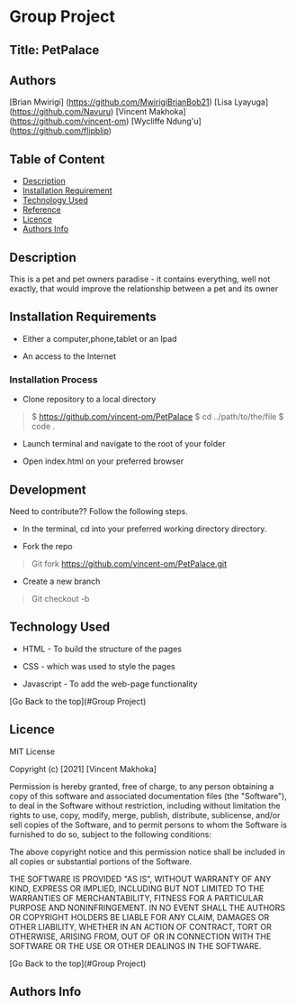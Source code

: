 # Group Project

## Title: PetPalace

## Authors
[Brian Mwirigi] (https://github.com/MwirigiBrianBob21)
[Lisa Lyayuga] (https://github.com/Navuru)
[Vincent Makhoka] (https://github.com/vincent-om)
[Wycliffe Ndung'u] (https://github.com/flipblip)


## Table of Content

+ [Description](#description)
+ [Installation Requirement](#Installation)
+ [Technology Used](#technology-used)
+ [Reference](#reference)
+ [Licence](#licence)
+ [Authors Info](#author-Info)

## Description
This is a pet and pet owners paradise - it contains everything, well not exactly, that would improve the relationship between a pet and its owner 

## Installation Requirements

* Either a computer,phone,tablet or an Ipad

* An access to the Internet

### Installation Process
* Clone repository to a local directory

>$ https://github.com/vincent-om/PetPalace
  $ cd ../path/to/the/file
  $ code .

* Launch terminal and navigate to the root of your folder

* Open index.html on your preferred browser


## Development
Need to contribute?? Follow the following steps.

* In the terminal, cd into your preferred working directory directory.

* Fork the repo
> Git fork https://github.com/vincent-om/PetPalace.git

* Create a new branch

>Git checkout -b <branch name>

## Technology Used
* HTML - To build the structure of the pages

* CSS - which was used to style the pages

* Javascript - To add the web-page functionality


[Go Back to the top](#Group Project)

## Licence

MIT License

Copyright (c) [2021] [Vincent Makhoka]

Permission is hereby granted, free of charge, to any person obtaining a copy
of this software and associated documentation files (the "Software"), to deal
in the Software without restriction, including without limitation the rights
to use, copy, modify, merge, publish, distribute, sublicense, and/or sell
copies of the Software, and to permit persons to whom the Software is
furnished to do so, subject to the following conditions:

The above copyright notice and this permission notice shall be included in all
copies or substantial portions of the Software.

THE SOFTWARE IS PROVIDED "AS IS", WITHOUT WARRANTY OF ANY KIND, EXPRESS OR
IMPLIED, INCLUDING BUT NOT LIMITED TO THE WARRANTIES OF MERCHANTABILITY,
FITNESS FOR A PARTICULAR PURPOSE AND NONINFRINGEMENT. IN NO EVENT SHALL THE
AUTHORS OR COPYRIGHT HOLDERS BE LIABLE FOR ANY CLAIM, DAMAGES OR OTHER
LIABILITY, WHETHER IN AN ACTION OF CONTRACT, TORT OR OTHERWISE, ARISING FROM,
OUT OF OR IN CONNECTION WITH THE SOFTWARE OR THE USE OR OTHER DEALINGS IN THE
SOFTWARE.

[Go Back to the top](#Group Project)

## Authors Info
